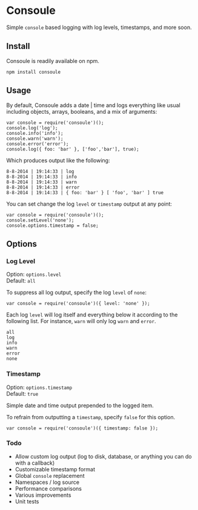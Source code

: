 Consoule
========

Simple `console` based logging with log levels, timestamps, and more soon.

## Install
Consoule is readily available on npm.
 
    npm install consoule
     
## Usage
By default, Consoule adds a date | time and logs everything like usual
including objects, arrays, booleans, and a mix of arguments:
 
    var console = require('consoule')();
    console.log('log');
    console.info('info');
    console.warn('warn');
    console.error('error');
    console.log({ foo: 'bar' }, ['foo','bar'], true);

Which produces output like the following:

    8-8-2014 | 19:14:33 | log
    8-8-2014 | 19:14:33 | info
    8-8-2014 | 19:14:33 | warn
    8-8-2014 | 19:14:33 | error
    8-8-2014 | 19:14:33 | { foo: 'bar' } [ 'foo', 'bar' ] true
    
You can set change the log `level` or `timestamp` output at any point:

    var console = require('consoule')();
    console.setLevel('none');
    console.options.timestamp = false;

## Options

### Log Level
Option: `options.level`  
Default: `all`

To suppress all log output, specify the log `level` of `none`:

    var console = require('consoule')({ level: 'none' });
    
Each log `level` will log itself and everything below it according to the following list.
For instance, `warn` will only log `warn` and `error`. 

    all
    log
    info
    warn
    error
    none
    
### Timestamp
Option: `options.timestamp`  
Default: `true`

Simple date and time output prepended to the logged item.

To refrain from outputting a `timestamp`, specify `false` for this option.

    var console = require('consoule')({ timestamp: false });

### Todo
* Allow custom log output (log to disk, database, or anything you can do with a callback)
* Customizable timestamp format
* Global `console` replacement
* Namespaces / log source
* Performance comparisons
* Various improvements
* Unit tests

